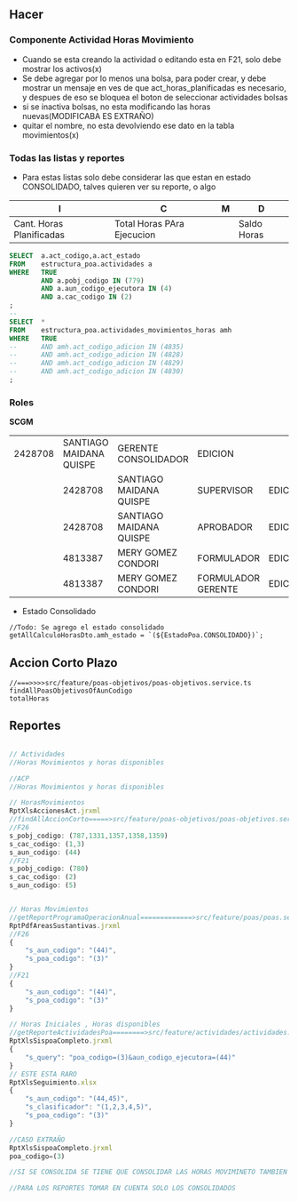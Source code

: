 ## Hacer
### Componente Actividad Horas Movimiento
- Cuando se esta creando la actividad o editando esta en F21, solo debe mostrar los activos(x)
- Se debe agregar por lo menos una bolsa, para poder crear, y debe mostrar un mensaje en ves de que act_horas_planificadas es necesario, y despues de eso se bloquea el boton de seleccionar actividades bolsas
- si se inactiva bolsas, no esta modificando las horas nuevas(MODIFICABA ES EXTRAÑO)
- quitar el nombre, no esta devolviendo ese dato en la tabla movimientos(x)
### Todas las listas y reportes
- Para estas listas solo debe considerar las que estan en estado CONSOLIDADO, talves quieren ver su reporte, o algo

| I                        | C                          | M   | D           |
| ------------------------ | -------------------------- | --- | ----------- |
| Cant. Horas Planificadas | Total Horas PAra Ejecucion |     | Saldo Horas |
```sql
SELECT 	a.act_codigo,a.act_estado  
FROM 	estructura_poa.actividades a 
WHERE 	TRUE
		AND a.pobj_codigo IN (779)
		AND a.aun_codigo_ejecutora IN (4)
		AND a.cac_codigo IN (2)
;
--
SELECT 	*
FROM 	estructura_poa.actividades_movimientos_horas amh 
WHERE 	TRUE
--		AND amh.act_codigo_adicion IN (4835)
--		AND amh.act_codigo_adicion IN (4828)
--		AND amh.act_codigo_adicion IN (4829)
--		AND amh.act_codigo_adicion IN (4830)
;
```
### Roles
**SCGM**

|         |                         |                         |                    |         |
| ------- | ----------------------- | ----------------------- | ------------------ | ------- |
| 2428708 | SANTIAGO MAIDANA QUISPE | GERENTE CONSOLIDADOR    | EDICION            |         |
|         | 2428708                 | SANTIAGO MAIDANA QUISPE | SUPERVISOR         | EDICION |
|         | 2428708                 | SANTIAGO MAIDANA QUISPE | APROBADOR          | EDICION |
|         | 4813387                 | MERY GOMEZ CONDORI      | FORMULADOR         | EDICION |
|         | 4813387                 | MERY GOMEZ CONDORI      | FORMULADOR GERENTE | EDICION |
- Estado Consolidado
```
//Todo: Se agrego el estado consolidado
getAllCalculoHorasDto.amh_estado = `(${EstadoPoa.CONSOLIDADO})`;
```
## Accion Corto Plazo
```
//===>>>>src/feature/poas-objetivos/poas-objetivos.service.ts
findAllPoasObjetivosOfAunCodigo
totalHoras
```
## Reportes
```ts

// Actividades
//Horas Movimientos y horas disponibles

//ACP
//Horas Movimientos y horas disponibles

// HorasMovimientos
RptXlsAccionesAct.jrxml
//findAllAccionCorto=====>src/feature/poas-objetivos/poas-objetivos.service.ts
//F26
s_pobj_codigo: (787,1331,1357,1358,1359)
s_cac_codigo: (1,3)
s_aun_codigo: (44)
//F21
s_pobj_codigo: (780)
s_cac_codigo: (2)
s_aun_codigo: (5)


// Horas Movimientos
//getReportProgramaOperacionAnual=============>src/feature/poas/poas.service.ts
RptPdfAreasSustantivas.jrxml
//F26
{
	"s_aun_codigo": "(44)",
	"s_poa_codigo": "(3)"
}
//F21
{
	"s_aun_codigo": "(44)",
	"s_poa_codigo": "(3)"
}

// Horas Iniciales , Horas disponibles
//getReporteActividadesPoa========>src/feature/actividades/actividades.service.ts
RptXlsSispoaCompleto.jrxml
{
	"s_query": "poa_codigo=(3)&aun_codigo_ejecutora=(44)"
}
// ESTE ESTA RARO
RptXlsSeguimiento.xlsx
{
	"s_aun_codigo": "(44,45)",
	"s_clasificador": "(1,2,3,4,5)",
	"s_poa_codigo": "(3)"
}

//CASO EXTRAÑO
RptXlsSispoaCompleto.jrxml
poa_codigo=(3)

//SI SE CONSOLIDA SE TIENE QUE CONSOLIDAR LAS HORAS MOVIMINETO TAMBIEN

//PARA LOS REPORTES TOMAR EN CUENTA SOLO LOS CONSOLIDADOS
```